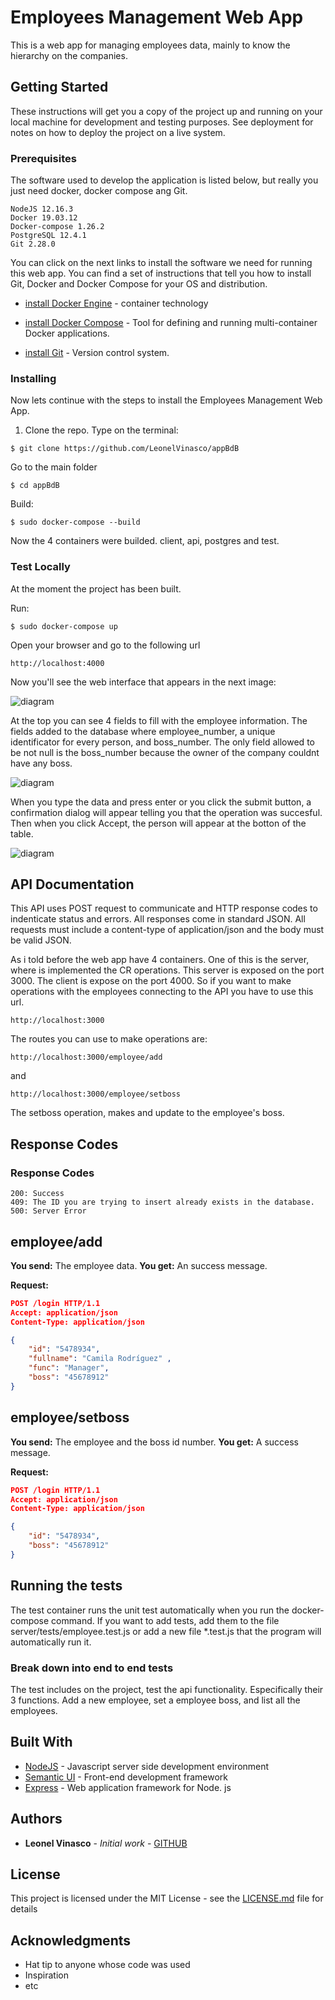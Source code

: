 # Employees Management Web App

This is a web app for managing employees data, mainly to know the hierarchy on the companies.

## Getting Started

These instructions will get you a copy of the project up and running on your local machine for development and testing purposes. See deployment for notes on how to deploy the project on a live system.

### Prerequisites

The software used to develop the application is listed below, but really you just need docker, docker compose ang Git.

```
NodeJS 12.16.3
Docker 19.03.12
Docker-compose 1.26.2
PostgreSQL 12.4.1
Git 2.28.0
```

You can click on the next links to install the software we need for running this web app. You can find a set of instructions that tell you how to install Git, Docker and Docker Compose for your OS and distribution.

* [install Docker Engine](https://docs.docker.com/engine/install/) - container technology

* [install Docker Compose](https://docs.docker.com/compose/install/) - Tool for defining and running multi-container Docker applications.

* [install Git](https://git-scm.com/book/en/v2/Getting-Started-Installing-Git) - Version control system.

### Installing

Now lets continue with the steps to install the Employees Management Web App. 


1) Clone the repo. Type on the terminal:

```
$ git clone https://github.com/LeonelVinasco/appBdB
```

Go to the main folder

```
$ cd appBdB
```

Build:

```
$ sudo docker-compose --build

```
Now the 4 containers were builded. client, api, postgres and test.


### Test Locally

At the moment the project has been built. 

Run:
```
$ sudo docker-compose up
```

Open your browser and go to the following url

```
http://localhost:4000
```

Now you'll see the web interface that appears in the next image:

![diagram](readmeImage1.jpg)

At the top you can see 4 fields to fill with the employee information. The fields added to the database where employee_number, a unique identificator for every person, and boss_number. The only field allowed to be not null is the boss_number because the owner of the company couldnt have any boss.

![diagram](readmeImage2.jpg)

When you type the data and press enter or you click the submit button, a confirmation dialog will appear telling you that the operation was succesful.
Then when you click Accept, the person will appear at the botton of the table.

![diagram](readmeImage3.jpg)

## API Documentation

This API uses POST request to communicate and HTTP response codes to indenticate status and errors. All responses come in standard JSON. All requests must include a content-type of application/json and the body must be valid JSON.

As i told before the web app have 4 containers. One of this is the server, where is implemented the CR operations. This server is exposed on the port 3000. The client is expose on the port 4000. So if you want to make operations with the employees connecting to the API you have to use this url.

```
http://localhost:3000
```

The routes you can use to make operations are:

```
http://localhost:3000/employee/add
```

and

```
http://localhost:3000/employee/setboss
```

The setboss operation, makes and update to the employee's boss.

## Response Codes 
### Response Codes
```
200: Success
409: The ID you are trying to insert already exists in the database.
500: Server Error
```
## employee/add
**You send:**  The employee data.
**You get:** An success message.

**Request:**
```json
POST /login HTTP/1.1
Accept: application/json
Content-Type: application/json

{
    "id": "5478934",
    "fullname": "Camila Rodríguez" ,
    "func": "Manager",
    "boss": "45678912"
}
```

## employee/setboss
**You send:**  The employee and the boss id number.
**You get:** A success message.

**Request:**
```json
POST /login HTTP/1.1
Accept: application/json
Content-Type: application/json

{
    "id": "5478934",
    "boss": "45678912"
}
```

## Running the tests

The test container runs the unit test automatically when you run the docker-compose command. If you want to add tests, add them to the file server/tests/employee.test.js or add a new file *.test.js that the program will automatically run it.


### Break down into end to end tests

The test includes on the project, test the api functionality. Especifically their 3 functions. Add a new employee, set a employee boss, and list all the employees.


## Built With

* [NodeJS](https://nodejs.org/es/docs/) - Javascript server side development environment 
* [Semantic UI](https://semantic-ui.com/) - Front-end development framework
* [Express](https://expressjs.com/) - Web application framework for Node. js


## Authors

* **Leonel Vinasco** - *Initial work* - [GITHUB](https://github.com/leonelvinasco)

## License

This project is licensed under the MIT License - see the [LICENSE.md](LICENSE.md) file for details

## Acknowledgments

* Hat tip to anyone whose code was used
* Inspiration
* etc
